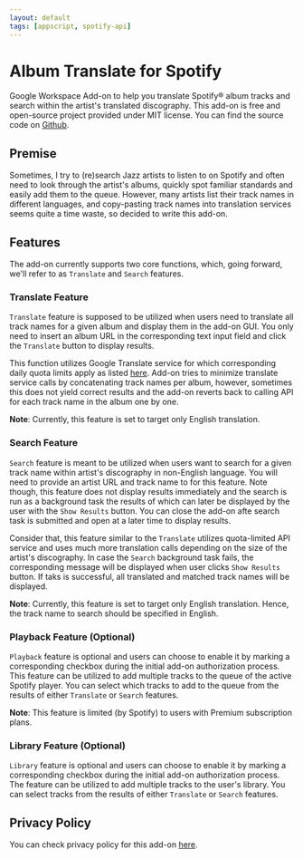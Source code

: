 ```yaml
---
layout: default
tags: [appscript, spotify-api]
---
```


# Album Translate for Spotify

Google Workspace Add-on to help you translate Spotify® album tracks and search within the artist's translated discography.
This add-on is free and open-source project provided under MIT license. You can find the source code on [Github](https://github.com/indeliblecanopus/album-translate-for-spotify).

## Premise

Sometimes, I try to (re)search Jazz artists to listen to on Spotify and often need to look through the artist's albums, quickly spot familiar standards and easily add them to the queue. However, many artists list their track names in different languages, and copy-pasting track names into translation services seems quite a time waste, so decided to write this add-on.

## Features

The add-on currently supports two core functions, which, going forward, we'll refer to as `Translate` and `Search` features.

### Translate Feature

`Translate` feature is supposed to be utilized when users need to translate all track names for a given album and display them in the add-on GUI. You only need to insert an album URL in the corresponding text input field and click the `Translate` button to display results.

This function utilizes Google Translate service for which corresponding daily quota limits apply as listed [here](https://developers.google.com/apps-script/guides/services/quotas). Add-on tries to minimize translate service calls by concatenating track names per album, however, sometimes this does not yield correct results and the add-on reverts back to calling API for each track name in the album one by one.

**Note**: Currently, this feature is set to target only English translation.

### Search Feature

`Search` feature is meant to be utilized when users want to search for a given track name within artist's discography in non-English language. You will need to provide an artist URL and track name to for this feature. Note though, this feature does not display results immediately and the search is run as a background task the results of which can later be displayed by the user with the `Show Results` button. You can close the add-on afte search task is submitted and open at a later time to display results.

Consider that, this feature similar to the `Translate` utilizes quota-limited API service and uses much more translation calls depending on the size of the artist's discography. In case the `Search` background task fails, the corresponding message will be displayed when user clicks `Show Results` button. If taks is successful, all translated and matched track names will be displayed.

**Note**: Currently, this feature is set to target only English translation. Hence, the track name to search should be specified in English.

### Playback Feature (Optional)

`Playback` feature is optional and users can choose to enable it by marking a corresponding checkbox during the initial add-on authorization process. This feature can be utilized to add multiple tracks to the queue of the active Spotify player. You can select which tracks to add to the queue from the results of either `Translate` or `Search` features.

**Note**: This feature is limited (by Spotify) to users with Premium subscription plans.

### Library Feature (Optional)

`Library` feature is optional and users can choose to enable it by marking a corresponding checkbox during the initial add-on authorization process. The feature can be utilized to add multiple tracks to the user's library. You can select tracks from the results of either `Translate` or `Search` features.

## Privacy Policy

You can check privacy policy for this add-on [here](privacy-policy).
